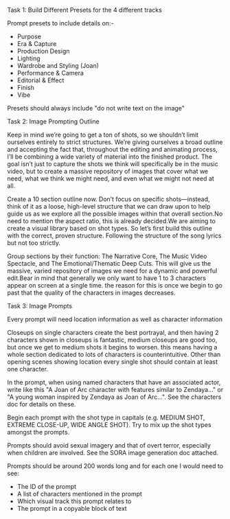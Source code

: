 Task 1: Build Different Presets for the 4 different tracks

Prompt presets to include details on:-
- Purpose
- Era & Capture
- Production Design
- Lighting
- Wardrobe and Styling (Joan)
- Performance & Camera
- Editorial & Effect
- Finish
- Vibe

Presets should always include "do not write text on the image"


Task 2: Image Prompting Outline

Keep in mind we’re going to get a ton of shots, so we shouldn’t limit ourselves entirely to strict structures. We’re giving ourselves a broad outline and accepting the fact that, throughout the editing and animating process, I’ll be combining a wide variety of material into the finished product. The goal isn’t just to capture the shots we think will specifically be in the music video, but to create a massive repository of images that cover what we need, what we think we might need, and even what we might not need at all.

Create a 10 section outline now. Don’t focus on specific shots—instead, think of it as a loose, high-level structure that we can draw upon to help guide us as we explore all the possible images within that overall section.No need to mention the aspect ratio, this is already decided.We are aiming to create a visual library based on shot types. So let’s first build this outline with the correct, proven structure. Following the structure of the song lyrics but not too strictly.

Group sections by their function: The Narrative Core, The Music Video Spectacle, and The Emotional/Thematic Deep Cuts. This will give us the massive, varied repository of images we need for a dynamic and powerful edit.Bear in mind that generally we only want to have 1 to 3 characters appear on screen at a single time. the reason for this is once we begin to go past that the quality of the characters in images decreases. 


Task 3: Image Prompts

Every prompt will need location information as well as character information

Closeups on single characters create the best portrayal, and then having 2 characters shown in closeups is fantastic, medium closeups are good too, but once we get to medium shots it begins to worsen. this means having a whole section dedicated to lots of characters is counterintuitive. Other than opening scenes showing location every single shot should contain at least one character.

In the prompt, when using named characters that have an associated actor, write like this "A Joan of Arc character with features similar to Zendaya..." or "A young woman inspired by Zendaya as Joan of Arc...".
See the characters doc for details on these.

Begin each prompt with the shot type in capitals (e.g. MEDIUM SHOT, EXTREME CLOSE-UP, WIDE ANGLE SHOT). Try to mix up the shot types amongst the prompts.

Prompts should avoid sexual imagery and that of overt terror, especially when children are involved. 
See the SORA image generation doc attached.

Prompts should be around 200 words long and for each one I would need to see:
- The ID of the prompt
- A list of characters mentioned in the prompt
- Which visual track this prompt relates to
- The prompt in a copyable block of text

